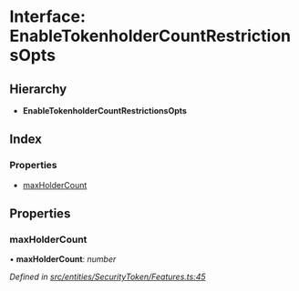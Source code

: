 # Interface: EnableTokenholderCountRestrictionsOpts

## Hierarchy

* **EnableTokenholderCountRestrictionsOpts**

## Index

### Properties

* [maxHolderCount](_entities_securitytoken_features_.enabletokenholdercountrestrictionsopts.md#maxholdercount)

## Properties

###  maxHolderCount

• **maxHolderCount**: *number*

*Defined in [src/entities/SecurityToken/Features.ts:45](https://github.com/PolymathNetwork/polymath-sdk/blob/45453ad/src/entities/SecurityToken/Features.ts#L45)*
